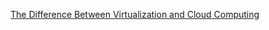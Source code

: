 [The Difference Between Virtualization and Cloud Computing](http://www.virtualcommand.com/virtualization-cloud-computing-difference/)
